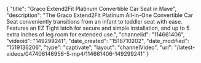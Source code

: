 {
    "title": "Graco Extend2Fit Platinum Convertible Car Seat in Mave",
    "description": "The Graco Extend2Fit Platinum All-in-One Convertible Car Seat conveniently transitions from an infant to toddler seat with ease. Features an EZ Tight latch for secure and simple installation, and up to 5 extra inches of leg room for extended use.",
    "channelid": "114661406",
    "videoid": "149299241",
    "date_created": "1518710202",
    "date_modified": "1519136206",
    "type": "captivate",
    "layout": "channelVideo",
    "url": "\/latest-videos\/047406146956-5-mp4\/114661406-149299241"
}